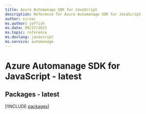 ```yaml
---
title: Azure Automanage SDK for JavaScript
description: Reference for Azure Automanage SDK for JavaScript
author: xirzec
ms.author: jeffish
ms.data: 09/27/2023
ms.topic: reference
ms.devlang: javascript
ms.service: automanage
---
```

# Azure Automanage SDK for JavaScript - latest
## Packages - latest
[!INCLUDE [packages](automanage-index.md)]